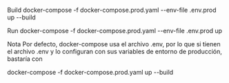 Build
docker-compose -f docker-compose.prod.yaml --env-file .env.prod up --build

Run
docker-compose -f docker-compose.prod.yaml --env-file .env.prod up

Nota
Por defecto, docker-compose usa el archivo .env, por lo que si tienen el archivo .env y lo configuran con sus variables de entorno de producción, bastaría con

docker-compose -f docker-compose.prod.yaml up --build

